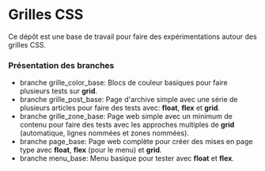 # Grilles CSS

Ce dépôt est une base de travail pour faire des expérimentations autour des grilles CSS.

### Présentation des branches

* branche grille_color_base: Blocs de couleur basiques pour faire plusieurs tests sur **grid**.
* branche grille_post_base: Page d'archive simple avec une série de plusieurs articles pour faire des tests avec: **float**, **flex** et **grid**.
* branche grille_zone_base: Page web simple avec un minimum de contenu pour faire des tests avec les approches multiples de **grid** (automatique, lignes nommées et zones nommées).
* branche page_base: Page web complète pour créer des mises en page type avec **float**, **flex** (pour le menu) et **grid**.
* branche menu_base: Menu basique pour tester avec **float** et **flex**.

